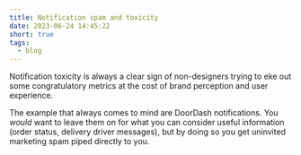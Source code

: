 ```yaml
---
title: Notification spam and toxicity
date: 2023-06-24 14:45:22
short: true
tags:
  - blog
---
```


Notification toxicity is always a clear sign of non-designers trying to eke out some congratulatory metrics at the cost of brand perception and user experience.

The example that always comes to mind are DoorDash notifications. You _would_ want to leave them on for what you can consider useful information (order status, delivery driver messages), but by doing so you get uninvited marketing spam piped directly to you.
